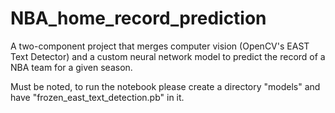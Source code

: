 # NBA_home_record_prediction
A two-component project that merges computer vision (OpenCV's EAST Text Detector) and a custom neural network model to predict the record of a NBA team for a given season.

Must be noted, to run the notebook please create a directory "models" and have "frozen_east_text_detection.pb" in it.
